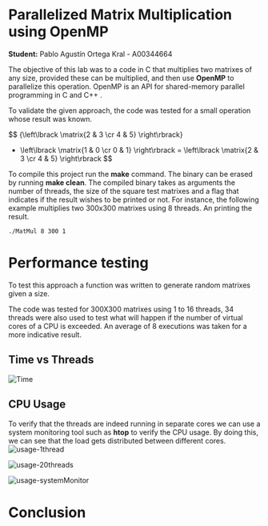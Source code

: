 # Parallelized Matrix Multiplication using OpenMP
**Student:** Pablo Agustín Ortega Kral - A00344664

The objective of this lab was to a code in C that multiplies two matrixes of any size, provided these can be multiplied, and then use **OpenMP** to parallelize this operation. OpenMP is an API for shared-memory parallel programming in C and C++ .

To validate the given approach, the code was tested for a small operation whose result was known.

$$ {\left\lbrack \matrix{2 & 3 \cr 4 & 5} \right\rbrack} 
* \left\lbrack \matrix{1 & 0 \cr 0 & 1} \right\rbrack
= \left\lbrack \matrix{2 & 3 \cr 4 & 5} \right\rbrack
$$

To compile this project run the **make** command. The binary can be erased by running **make clean**. The compiled binary takes as arguments the number of threads, the size of the square test matrixes and a flag that indicates if the result wishes to be printed or not.
For instance, the following example multiplies two 300x300 matrixes using 8 threads. An printing the result.
```
./MatMul 8 300 1
```

# Performance testing
To test this approach a function was written to generate random matrixes given a size.

The code was tested for 300X300 matrixes using 1 to 16 threads, 34 threads were also used to test what will happen if the number of virtual cores of a CPU is exceeded. An average of 8 executions was taken for a more indicative result.
## Time vs Threads
![Time](figures/)

## CPU Usage
To verify that the threads are indeed running in separate cores we can use a system monitoring tool such as **htop** to verify the CPU usage. By doing this, we can see that the load gets distributed between different cores.
![usage-1thread](figures/1T-use.png?raw=true "Usage 1 Thread")

![usage-20threads](figures/20T-use.png?raw=true "Usage 20 Threads")

![usage-systemMonitor](figures/SysMonitor.png?raw=true "System Monitor")

# Conclusion
